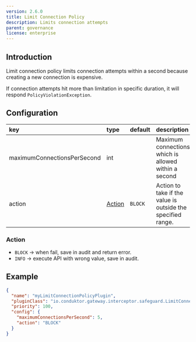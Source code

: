 ```yaml
---
version: 2.6.0
title: Limit Connection Policy
description: Limits connection attempts
parent: governance
license: enterprise
---
```


## Introduction

Limit connection policy limits connection attempts within a second because creating a new connection is expensive.

If connection attempts hit more than limitation in specific duration, it will respond `PolicyViolationException`.

## Configuration

| key                         | type              | default | description                                                 |
|:----------------------------|:------------------|:--------|:------------------------------------------------------------|
| maximumConnectionsPerSecond | int               |         | Maximum connections which is allowed within a second        |
| action                      | [Action](#action) | `BLOCK` | Action to take if the value is outside the specified range. |

### Action

- `BLOCK` → when fail, save in audit and return error.
- `INFO` → execute API with wrong value, save in audit.

## Example

```json
{
  "name": "myLimitConnectionPolicyPlugin",
  "pluginClass": "io.conduktor.gateway.interceptor.safeguard.LimitConnectionPolicyPlugin",
  "priority": 100,
  "config": {
    "maximumConnectionsPerSecond": 5,
    "action": "BLOCK"
  }
}
```